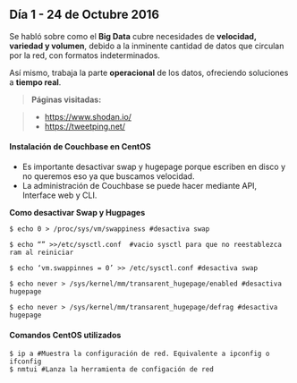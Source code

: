 Día 1 - 24 de Octubre 2016
-------------

Se habló sobre como el **Big Data** cubre necesidades de **velocidad, variedad y volumen**, debido a la inminente cantidad de datos que circulan por la red, con formatos indeterminados.

Así mismo, trabaja la parte **operacional** de los datos, ofreciendo soluciones a **tiempo real**.

> **Páginas visitadas:**

> - https://www.shodan.io/
> - https://tweetping.net/

#### <i class="icon-cog"></i> Instalación de Couchbase en CentOS

 - Es importante desactivar swap y hugepage porque escriben en disco y
   no queremos eso ya que buscamos velocidad.
 -  La administración de Couchbase se puede hacer mediante API, Interface
   web y CLI.

**Como desactivar Swap y Hugpages**

    $ echo 0 > /proc/sys/vm/swappiness #desactiva swap

    $ echo “” >>/etc/sysctl.conf  #vacio sysctl para que no reestablezca ram al reiniciar

    $ echo ‘vm.swappinnes = 0’ >> /etc/sysctl.conf #desactiva swap

    $ echo never > /sys/kernel/mm/transarent_hugepage/enabled #desactiva hugepage

    $ echo never > /sys/kernel/mm/transarent_hugepage/defrag #desactiva hugepage
    

#### <i class="icon-cog"></i> Comandos CentOS utilizados

    $ ip a #Muestra la configuración de red. Equivalente a ipconfig o ifconfig
    $ nmtui #Lanza la herramienta de configación de red
